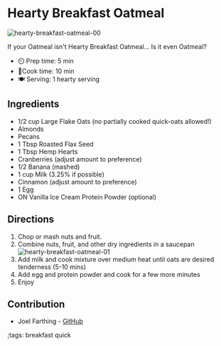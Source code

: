 # Hearty Breakfast Oatmeal 

![hearty-breakfast-oatmeal-00](pix/hearty-breakfast-oatmeal-00.webp)

If your Oatmeal isn't Hearty Breakfast Oatmeal... Is it even Oatmeal?

- ⏲️ Prep time: 5 min
- 🍳Cook time: 10 min
- 🍽️ Serving: 1 hearty serving

## Ingredients

- 1/2 cup Large Flake Oats (no partially cooked quick-oats allowed!) 
- Almonds 
- Pecans
- 1 Tbsp Roasted Flax Seed
- 1 Tbsp Hemp Hearts
- Cranberries (adjust amount to preference)
- 1/2 Banana (mashed)
- 1 cup Milk (3.25% if possible)
- Cinnamon (adjust amount to preference)
- 1 Egg 
- ON Vanilla Ice Cream Protein Powder (optional)

## Directions

1. Chop or mash nuts and fruit.
2. Combine nuts, fruit, and other dry ingredients in a saucepan
![hearty-breakfast-oatmeal-01](pix/hearty-breakfast-oatmeal-01.webp)
3. Add milk and cook mixture over medium heat until oats are desired tenderness (5-10 mins)
4. Add egg and protein powder and cook for a few more minutes
5. Enjoy 

## Contribution

- Joel Farthing - [GitHub](https://github.com/J-F-Far)

;tags: breakfast quick 
